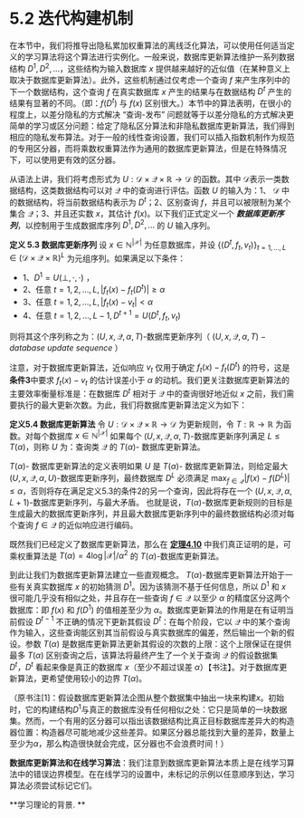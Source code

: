# 5.2 迭代构建机制

在本节中，我们将推导出隐私累加权重算法的离线泛化算法，可以使用任何适当定义的学习算法将这个算法进行实例化。一般来说，数据库更新算法维护一系列数据结构 $D^1,D^2,...$，这些结构为输入数据库 $x$ 提供​​越来越好的近似值（在某种意义上取决于数据库更新算法）。此外，这些机制通过仅考虑一个查询 $f$ 来产生序列中的下一个数据结构，这个查询 $f$ 在真实数据库 $x$ 产生的结果与在数据结构 $D^t$ 产生的结果有显著的不同。（即：$f(D^t)$ 与 $f(x)$ 区别很大。）本节中的算法表明，在很小的程度上，以差分隐私的方式解决 “查询-发布” 问题就等于以差分隐私的方式解决更简单的学习或区分问题：给定了隐私区分算法和非隐私数据库更新算法，我们得到相应的隐私发布算法。对于一般的线性查询设置，我们可以插入指数机制作为规范的专用区分器，而将乘数权重算法作为通用的数据库更新算法，但是在特殊情况下，可以使用更有效的区分器。

从语法上讲，我们将考虑形式为 $U:\mathcal{D}\times\mathcal{Q}\times\mathbb{R}\to \mathcal{D}$ 的函数。其中 $\mathcal{D}$表示一类数据结构，这类数据结构可以对 $\mathcal{Q}$ 中的查询进行评估。函数 $U$ 的输入为：1、 $\mathcal{D}$ 中的数据结构，将当前数据结构表示为 $D^t$；2、区别查询 $f$，并且可以被限制为某个集合 $\mathcal{Q}$；3、并且还实数 $x$，其估计 $f(x)$。以下我们正式定义一个 ***数据库更新序列***，以控制用于生成数据库序列 $D^1,D^2,...$ 的 $U$ 输入序列。

**定义 5.3 数据库更新序列** 设 $x\in \mathbb{N}^{|\mathcal{X}|}$ 为任意数据库，并设 $\{(D^t,f_t,v_t)\}_{t=1,...,L}\in(\mathcal{D}\times\mathcal{Q}\times\mathbb{R})^L$ 为元组序列。如果满足以下条件：

- 1、$D^1=U(\bot,\cdot,\cdot)$ ，
- 2、任意 $t=1,2,...,L,|f_t(x)-f_t(D^t)|\geq \alpha$
- 3、任意 $t=1,2,...,L,|f_t(x)-v_t| < \alpha$
- 4、任意 $t=1,2,...,L-1,D^{t+1}=U(D^t,f_t,v_t)$

则将其这个序列称之为：$(U,x,\mathcal{Q},\alpha,T)$-数据库更新序列（ $(U,x,\mathcal{Q},\alpha,T)-database\  update \ sequence$ ）

注意，对于数据库更新算法，近似响应 $v_t$ 仅用于确定 $f_t(x)-f_t(D^t)$ 的符号，这是**条件3**中要求 $f_t(x)-v_t$ 的估计误差小于 $\alpha$ 的动机。我们更关注数据库更新算法的主要效率衡量标准是：在数据库 $D^t$ 相对于 $\mathcal{Q}$ 中的查询很好地近似 $x$ 之前，我们需要执行的最大更新次数。为此，我们将数据库更新算法定义为如下：

**定义5.4 数据库更新算法** 令 $U:\mathcal{D}\times\mathcal{Q}\times\mathbb{R}\to \mathcal{D}$ 为更新规则，令 $T:\mathbb{R}\to\mathbb{R}$ 为函数。对每个数据库 $x\in \mathbb{N}^{|\mathcal{X}|}$ 如果每个 $(U,x,\mathcal{Q},\alpha,T)$-数据库更新序列满足 $L\leq T(\alpha)$，则称 $U$ 为：查询类 $\mathcal{Q}$ 的 $T(\alpha)$- 数据库更新算法。

$T(\alpha)$- 数据库更新算法的定义表明如果 $U$ 是 $T(\alpha)$- 数据库更新算法，则给定最大 $(U,x,\mathcal{Q},\alpha,U)$-数据库更新序列，最终数据库 $D^L$ 必须满足 $\max_{f\in\mathcal{Q}}|f(x)-f(D^L)|\leq \alpha$，否则将存在满足定义5.3的条件2的另一个查询，因此将存在一个 $(U,x,\mathcal{Q},\alpha,L+1)$-数据库更新序列，与最大矛盾。 也就是说，$T(\alpha)$-数据库更新规则的目标是生成最大的数据库更新序列，并且最大数据库更新序列中的最终数据结构必须对每个查询 $f\in \mathcal{Q}$ 的近似响应进行编码。

既然我们已经定义了数据库更新算法，那么在 [**定理4.10**](4-Releasing-Linear-Quries-with-Correlated-Error/An-online-mechanism-private-multiplicative-weights/The-multiplicative-weight-update-rule.html) 中我们真正证明的是，可乘权重算法是 $T(\alpha)=4\log|\mathcal{X}|/\alpha^2$ 的 $T(\alpha)$-数据库更新算法。 

到此让我们为数据库更新算法建立一些直观概念。 $T(\alpha)$-数据库更新算法开始于一些有关真实数据库 $x$ 的初始猜测 $D^1$。因为该猜测不基于任何信息，所以 $D^1$ 和 $x$ 很可能几乎没有相似之处，并且存在一些查询 $f\in \mathcal{Q}$ 以至少 $\alpha$ 的精度区分这两个数据库：即 $f(x)$ 和 $f(D^1)$ 的值相差至少为 $\alpha$。数据库更新算法的作用是在有证明当前假设 $D^{t-1}$ 不正确的情况下更新其假设 $D^t$：在每个阶段，它以 $\mathcal{Q}$ 中的某个查询作为输入，这些查询能区别其当前假设与真实数据库的偏差，然后输出一个新的假设。参数 $T(\alpha)$ 是数据库更新算法更新其假设的次数的上限：这个上限保证在提供最多 $T(\alpha)$ 区别查询之后，该算法将最终产生了一个关于查询 $\mathcal{Q}$ 的假设数据集 $D^t$，$D^t$ 看起来像是真正的数据库 $x$（至少不超过误差 $\alpha$）【书注】。对于数据库更新算法，更希望使用较小的边界 $T(\alpha)$。

（原书注[1]：假设数据库更新算法企图从整个数据集中抽出一块来构建$x$。初始时，它的构建结构$D^1$与真正的数据库没有任何相似之处：它只是简单的一块数据集。然而，一个有用的区分器可以指出该数据结构比真正目标数据库差异大的构造器位置：构造器尽可能地减少这些差异。如果区分器总能找到大量的差异，数量上至少为$\alpha$，那么构造很快就会完成，区分器也不会浪费时间！）

**数据库更新算法和在线学习算法**：我们注意到数据库更新算法本质上是在线学习算法中的错误边界模型。在在线学习的设置中，未标记的示例以任意顺序到达，学习算法必须尝试标记它们。

**学习理论的背景. **

